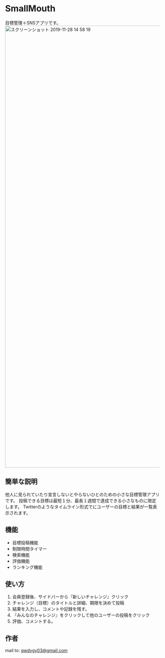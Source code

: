 
# SmallMouth
 
目標管理＋SNSアプリです。
<img width="1440" alt="スクリーンショット 2019-11-28 14 58 19" src="https://user-images.githubusercontent.com/53653372/69780811-a4534d00-11ef-11ea-8001-d00f47e21ca1.png">

## 簡単な説明
他人に見られていたり宣言しないとやらないひとのための小さな目標管理アプリです。
投稿できる目標は最短１分、最長１週間で達成できる小さなものに限定します。
Twitterのようなタイムライン形式でにユーザーの目標と結果が一覧表示されます。
 
## 機能
 
- 目標投稿機能
- 制限時間タイマー
- 検索機能
- 評価機能
- ランキング機能
 

## 使い方
 
1. 会員登録後、サイドバーから『新しいチャレンジ』クリック
2. チャレンジ（目標）のタイトルと詳細、期限を決めて投稿
3. 結果を入力し、コメントや記録を残す。
4. 『みんなのチャレンジ』をクリックして他のユーザーの投稿をクリック
5. 評価、コメントする。
 
## 作者
mail to: qwdvgy03@gmail.com